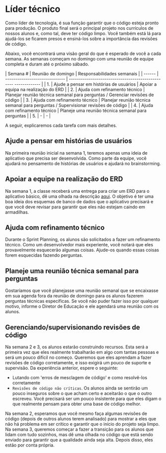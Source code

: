 # Líder técnico

Como líder de tecnologia, é sua função garantir que o código esteja pronto para produção. O produto final será o principal projeto nos currículos de nossos alunos e, como tal, deve ter código limpo. Você também está lá para ajudá-los se ficarem presos e ensiná-los sobre a importância das revisões de código.

Abaixo, você encontrará uma visão geral do que é esperado de você a cada semana. As semanas começam no domingo com uma reunião de equipe completa e duram até o próximo sábado.

| Semana # | Reunião de domingo | Responsabilidades semanais |
| ------ | ------------------------------ | -------------------------------------------------- ------------- |
| 1. | Ajude a pensar em histórias de usuários | Apoiar a equipa na realização do ERD |
| 2. | Ajuda com refinamento técnico | Planejar reunião técnica semanal para perguntas / Gerenciar revisões de código |
| 3. | Ajuda com refinamento técnico | Planejar reunião técnica semanal para perguntas / Supervisionar revisões de código |
| 4. | Ajuda com refinamento técnico | Planeje uma reunião técnica semanal para perguntas |
| 5. | - | - |

A seguir, explicaremos cada tarefa com mais detalhes.

## Ajude a pensar em histórias de usuários

Na primeira reunião inicial na semana 1, teremos apenas uma ideia de aplicativo que precisa ser desenvolvida. Como parte da equipe, você ajudará no pensamento de histórias de usuários e ajudará no brainstorming.

## Apoiar a equipe na realização do ERD

Na semana 1, a classe receberá uma entrega para criar um ERD para o aplicativo básico, dê uma olhada na descrição [aqui](/week1/MAKEME.md). O objetivo é ter uma boa ideia dos esquemas de banco de dados que o aplicativo precisará e que você deve revisar para garantir que eles não estejam caindo em armadilhas.

## Ajuda com refinamento técnico

Durante o Sprint Planning, os alunos são solicitados a fazer um refinamento técnico. Como um desenvolvedor mais experiente, você notará que eles provavelmente esquecerão algumas coisas. Ajude-os quando essas coisas forem esquecidas fazendo perguntas.

## Planeje uma reunião técnica semanal para perguntas

Gostaríamos que você planejasse uma reunião semanal que se encaixasse em sua agenda fora da reunião de domingo para os alunos fazerem perguntas técnicas específicas. Se você não puder fazer isso por qualquer motivo, informe o Diretor de Educação e ele agendará uma reunião com os alunos.

## Gerenciando/supervisionando revisões de código

Na semana 2 e 3, os alunos estarão construindo recursos. Esta será a primeira vez que eles realmente trabalharão em algo com tantas pessoas e será um pouco difícil no começo. Queremos que eles aprendam a fazer revisões de código corretamente, e isso exigirá um pouco de suporte e supervisão. Da experiência anterior, espere o seguinte:

- Lutando com 'erros de mesclagem de código' e como resolvê-los corretamente
- `Revisões de código não críticas`. Os alunos ainda se sentirão um pouco inseguros sobre o que acham certo e aceitarão o que o outro escreveu. Você precisará ser um pouco insistente para que eles digam o que realmente pensam para obter uma base de código melhor.

Na semana 2, esperamos que você mesmo faça algumas revisões de código (depois de outros alunos terem analisado) para mostrar a eles que não há problema em ser crítico e garantir que o início do projeto seja limpo. Na semana 3, queremos começar a fazer a transição para os alunos que lidam com tudo sozinhos, mas dê uma olhada no código que está sendo enviado para garantir que a qualidade ainda seja alta. Depois disso, eles estão por conta própria.
